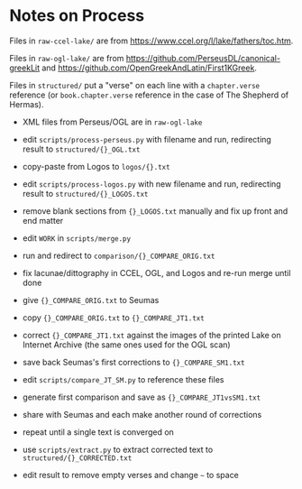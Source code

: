 # Notes on Process

Files in `raw-ccel-lake/` are from <https://www.ccel.org/l/lake/fathers/toc.htm>.

Files in `raw-ogl-lake/` are from <https://github.com/PerseusDL/canonical-greekLit> and <https://github.com/OpenGreekAndLatin/First1KGreek>.

Files in `structured/` put a "verse" on each line with a `chapter.verse` reference (or `book.chapter.verse` reference in the case of The Shepherd of Hermas).


* XML files from Perseus/OGL are in `raw-ogl-lake`
* edit `scripts/process-perseus.py` with filename and run,
  redirecting result to `structured/{}_OGL.txt`

* copy-paste from Logos to `logos/{}.txt`
* edit `scripts/process-logos.py` with new filename and run,
  redirecting result to `structured/{}_LOGOS.txt`
* remove blank sections from `{}_LOGOS.txt` manually and
  fix up front and end matter

* edit `WORK` in `scripts/merge.py`
* run and redirect to `comparison/{}_COMPARE_ORIG.txt`
* fix lacunae/dittography in CCEL, OGL, and Logos and
  re-run merge until done

* give `{}_COMPARE_ORIG.txt` to Seumas
* copy `{}_COMPARE_ORIG.txt` to `{}_COMPARE_JT1.txt`

* correct `{}_COMPARE_JT1.txt` against the images of the printed
  Lake on Internet Archive (the same ones used for the OGL scan)

* save back Seumas's first corrections to `{}_COMPARE_SM1.txt`
* edit `scripts/compare_JT_SM.py` to reference these files
* generate first comparison and save as `{}_COMPARE_JT1vsSM1.txt`
* share with Seumas and each make another round of corrections

* repeat until a single text is converged on

* use `scripts/extract.py` to extract corrected text to
  `structured/{}_CORRECTED.txt`
* edit result to remove empty verses and change `~` to space
